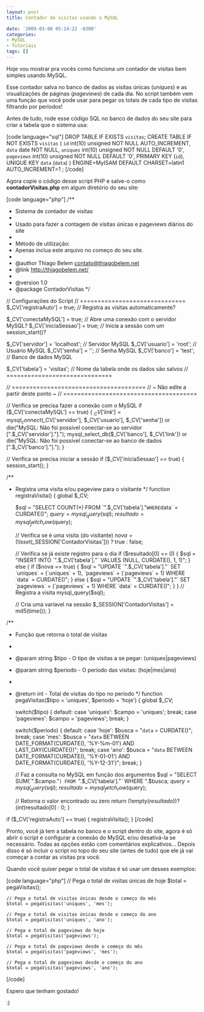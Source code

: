 ```yaml
---
layout: post
title: Contador de visitas usando o MySQL

date: '2009-03-08 05:14:22 -0300'
categories:
- MySQL
- Tutoriais
tags: []
---
```

Hoje vou mostrar pra vocês como funciona um contador de visitas bem simples usando MySQL.

Esse contador salva no banco de dados as visitas únicas (<em>uniques</em>) e as visualizações de páginas (<em>pageviews</em>) de cada dia. No script também vem uma função que você pode usar para pegar os totais de cada tipo de visitas filtrando por períodos!

Antes de tudo, rode esse código SQL no banco de dados do seu site para criar a tabela que o sistema usa:


[code language="sql"]
DROP TABLE IF EXISTS `visitas`;
CREATE TABLE IF NOT EXISTS `visitas` (
  `id` int(10) unsigned NOT NULL AUTO_INCREMENT,
  `data` date NOT NULL,
  `uniques` int(10) unsigned NOT NULL DEFAULT '0',
  `pageviews` int(10) unsigned NOT NULL DEFAULT '0',
  PRIMARY KEY (`id`),
  UNIQUE KEY `data` (`data`)
) ENGINE=MyISAM DEFAULT CHARSET=latin1 AUTO_INCREMENT=1 ;
[/code]

Agora copie o código desse script PHP e salve-o como <strong>contadorVisitas.php</strong> em algum diretório do seu site:


[code language="php"]
/**
 * Sistema de contador de visitas
 *
 * Usado para fazer a contagem de visitas únicas e pageviews diários do site
 *
 * Método de utilização:
 *  Apenas inclua este arquivo no começo do seu site.
 *
 * @author Thiago Belem <contato@thiagobelem.net>
 * @link http://thiagobelem.net/
 *
 * @version 1.0
 * @package ContadorVisitas
 */

 //  Configurações do Script
 // ==============================
 $_CV['registraAuto'] = true;       // Registra as visitas automaticamente?

 $_CV['conectaMySQL'] = true;       // Abre uma conexão com o servidor MySQL?
 $_CV['iniciaSessao'] = true;       // Inicia a sessão com um session_start()?

 $_CV['servidor'] = 'localhost';    // Servidor MySQL
 $_CV['usuario'] = 'root';          // Usuário MySQL
 $_CV['senha'] = '';                // Senha MySQL
 $_CV['banco'] = 'test';            // Banco de dados MySQL

 $_CV['tabela'] = 'visitas';        // Nome da tabela onde os dados são salvos
 // ==============================

 // ======================================
 //   ~ Não edite a partir deste ponto ~
 // ======================================

 // Verifica se precisa fazer a conexão com o MySQL
 if ($_CV['conectaMySQL'] == true) {
    $_CV['link'] = mysql_connect($_CV['servidor'], $_CV['usuario'], $_CV['senha']) or die("MySQL: Não foi possível conectar-se ao servidor [".$_CV['servidor']."].");
    mysql_select_db($_CV['banco'], $_CV['link']) or die("MySQL: Não foi possível conectar-se ao banco de dados [".$_CV['banco']."].");
 }

 // Verifica se precisa iniciar a sessão
 if ($_CV['iniciaSessao'] == true) {
    session_start();
 }

/**
 * Registra uma visita e/ou pageview para o visitante
 */
 function registraVisita() {
    global $_CV;

    $sql = "SELECT COUNT(*) FROM `".$_CV['tabela']."` WHERE `data` = CURDATE()";
    $query = mysql_query($sql);
    $resultado = mysql_fetch_row($query);

    // Verifica se é uma visita (do visitante)
    $nova = (!isset($_SESSION['ContadorVisitas'])) ? true : false;

    // Verifica se já existe registro para o dia
    if ($resultado[0] == 0) {
        $sql = "INSERT INTO `".$_CV['tabela']."` VALUES (NULL, CURDATE(), 1, 1)";
    } else {
        if ($nova == true) {
            $sql = "UPDATE `".$_CV['tabela']."` SET `uniques` = (`uniques` + 1), `pageviews` = (`pageviews` + 1) WHERE `data` = CURDATE()";
        } else {
            $sql = "UPDATE `".$_CV['tabela']."` SET `pageviews` = (`pageviews` + 1) WHERE `data` = CURDATE()";
        }
    }
    // Registra a visita
    mysql_query($sql);

    // Cria uma variavel na sessão
    $_SESSION['ContadorVisitas'] = md5(time());
 }

/**
 * Função que retorna o total de visitas
 *
 * @param string $tipo - O tipo de visitas a se pegar: (uniques|pageviews)
 * @param string $periodo - O período das visitas: (hoje|mes|ano)
 *
 * @return int - Total de visitas do tipo no período
 */
 function pegaVisitas($tipo = 'uniques', $periodo = 'hoje') {
    global $_CV;

    switch($tipo) {
        default:
        case 'uniques':
            $campo = 'uniques';
            break;
        case 'pageviews':
            $campo = 'pageviews';
            break;
    }

    switch($periodo) {
        default:
        case 'hoje':
            $busca = "`data` = CURDATE()";
            break;
        case 'mes':
            $busca = "`data` BETWEEN DATE_FORMAT(CURDATE(), '%Y-%m-01') AND LAST_DAY(CURDATE())";
            break;
        case 'ano':
            $busca = "`data` BETWEEN DATE_FORMAT(CURDATE(), '%Y-01-01') AND DATE_FORMAT(CURDATE(), '%Y-12-31')";
            break;
    }

    // Faz a consulta no MySQL em função dos argumentos
    $sql = "SELECT SUM(`".$campo."`) FROM `".$_CV['tabela']."` WHERE ".$busca;
    $query = mysql_query($sql);
    $resultado = mysql_fetch_row($query);

    // Retorna o valor encontrado ou zero
    return (!empty($resultado)) ? (int)$resultado[0] : 0;
 }

 if ($_CV['registraAuto'] == true) { registraVisita(); }
[/code]

Pronto, você já tem a tabela no banco e o script dentro do site, agora é só abrir o script e configurar a conexão do MySQL e/ou desativá-la se necessário. Todas as opções estão com comentários explicativos... Depois disso é só incluir o script no topo do seu site (antes de tudo) que ele já vai começar a contar as visitas pra você.

Quando você quiser pegar o total de visitas é só usar um desses exemplos:


[code language="php"]
    // Pega o total de visitas únicas de hoje
    $total = pegaVisitas();

    // Pega o total de visitas únicas desde o começo do mês
    $total = pegaVisitas('uniques', 'mes');

    // Pega o total de visitas únicas desde o começo do ano
    $total = pegaVisitas('uniques', 'ano');

    // Pega o total de pageviews de hoje
    $total = pegaVisitas('pageviews');

    // Pega o total de pageviews desde o começo do mês
    $total = pegaVisitas('pageviews', 'mes');

    // Pega o total de pageviews desde o começo do ano
    $total = pegaVisitas('pageviews', 'ano');
[/code]

Espero que tenham gostado!

:)

